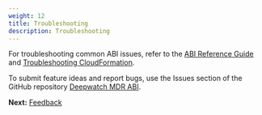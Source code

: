 ```yaml
---
weight: 12
title: Troubleshooting
description: Troubleshooting
---
```


For troubleshooting common ABI issues, refer to the [ABI Reference Guide](https://a.co/j72wxaw) and [Troubleshooting CloudFormation](https://docs.aws.amazon.com/AWSCloudFormation/latest/UserGuide/troubleshooting.html).

To submit feature ideas and report bugs, use the Issues section of the GitHub repository [Deepwatch MDR ABI](https://github.com/aws-ia/cfn-abi-deepwatch-mdr).


**Next:** [Feedback](/feedback/index.html)